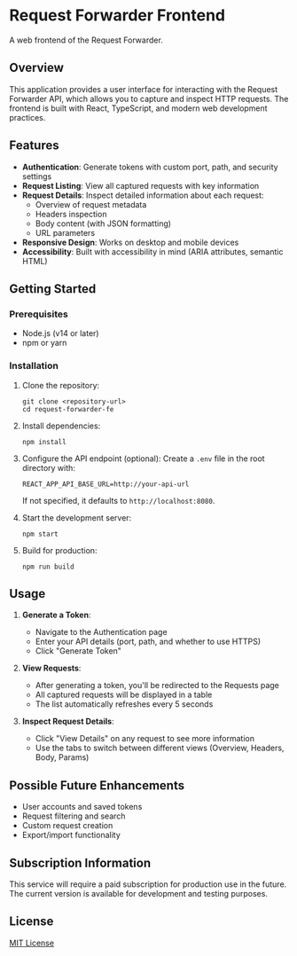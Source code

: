 # Request Forwarder Frontend

A web frontend of the Request Forwarder.

## Overview

This application provides a user interface for interacting with the Request Forwarder API, which allows you to capture and inspect HTTP requests. The frontend is built with React, TypeScript, and modern web development practices.

## Features

- **Authentication**: Generate tokens with custom port, path, and security settings
- **Request Listing**: View all captured requests with key information
- **Request Details**: Inspect detailed information about each request:
  - Overview of request metadata
  - Headers inspection
  - Body content (with JSON formatting)
  - URL parameters
- **Responsive Design**: Works on desktop and mobile devices
- **Accessibility**: Built with accessibility in mind (ARIA attributes, semantic HTML)

## Getting Started

### Prerequisites

- Node.js (v14 or later)
- npm or yarn

### Installation

1. Clone the repository:
   ```
   git clone <repository-url>
   cd request-forwarder-fe
   ```

2. Install dependencies:
   ```
   npm install
   ```

3. Configure the API endpoint (optional):
   Create a `.env` file in the root directory with:
   ```
   REACT_APP_API_BASE_URL=http://your-api-url
   ```
   If not specified, it defaults to `http://localhost:8080`.

4. Start the development server:
   ```
   npm start
   ```

5. Build for production:
   ```
   npm run build
   ```

## Usage

1. **Generate a Token**:
   - Navigate to the Authentication page
   - Enter your API details (port, path, and whether to use HTTPS)
   - Click "Generate Token"

2. **View Requests**:
   - After generating a token, you'll be redirected to the Requests page
   - All captured requests will be displayed in a table
   - The list automatically refreshes every 5 seconds

3. **Inspect Request Details**:
   - Click "View Details" on any request to see more information
   - Use the tabs to switch between different views (Overview, Headers, Body, Params)

## Possible Future Enhancements

- User accounts and saved tokens
- Request filtering and search
- Custom request creation
- Export/import functionality

## Subscription Information

This service will require a paid subscription for production use in the future. The current version is available for development and testing purposes.

## License

[MIT License](LICENSE)
